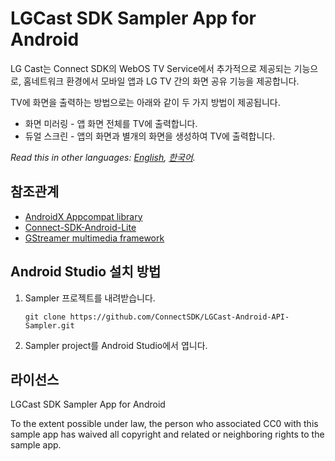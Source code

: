 # LGCast SDK Sampler App for Android

LG Cast는 Connect SDK의 WebOS TV Service에서 추가적으로 제공되는 기능으로,
홈네트워크 환경에서 모바일 앱과 LG TV 간의 화면 공유 기능을 제공합니다.

TV에 화면을 출력하는 방법으로는 아래와 같이 두 가지 방법이 제공됩니다.

+ 화면 미러링 - 앱 화면 전체를 TV에 출력합니다.
+ 듀얼 스크린 - 앱의 화면과 별개의 화면을 생성하여 TV에 출력합니다.

*Read this in other languages: [English](README.en.md), [한국어](README.md).*

## 참조관계

- [AndroidX Appcompat library](https://developer.android.com/jetpack/androidx/releases/appcompat)
- [Connect-SDK-Android-Lite](https://github.com/ConnectSDK/Connect-SDK-Android-Lite)
- [GStreamer multimedia framework](https://github.com/ConnectSDK/Connect-SDK-Android-Core/blob/master/jniLibs/libgstreamer_android.tar)

## Android Studio 설치 방법
1. Sampler 프로젝트를 내려받습니다.
    ```
    git clone https://github.com/ConnectSDK/LGCast-Android-API-Sampler.git
    ```
2. Sampler project를 Android Studio에서 엽니다.

## 라이선스

LGCast SDK Sampler App for Android

To the extent possible under law, the person who associated CC0 with
this sample app has waived all copyright and related or neighboring rights
to the sample app.
